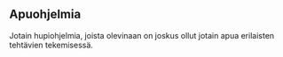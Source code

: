 ## Apuohjelmia

Jotain hupiohjelmia, joista olevinaan on joskus ollut jotain apua erilaisten tehtävien tekemisessä.
